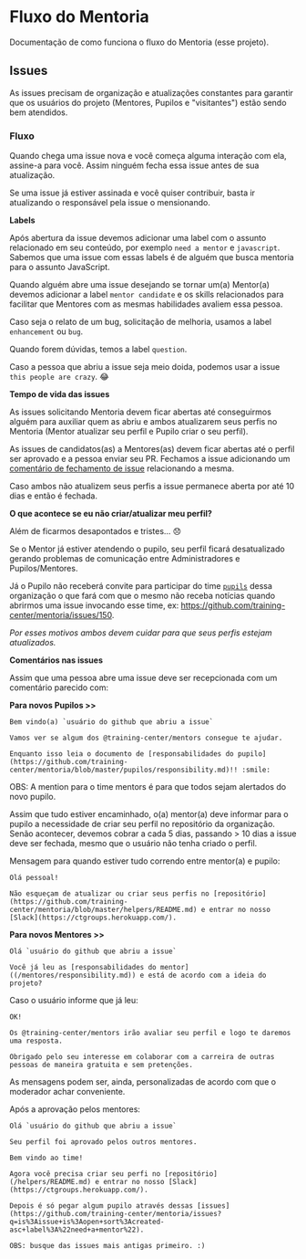 # Fluxo do Mentoria

Documentação de como funciona o fluxo do Mentoria (esse projeto).

## Issues

As issues precisam de organização e atualizações constantes para garantir que os usuários do projeto (Mentores, Pupilos e "visitantes") estão sendo bem atendidos.

### Fluxo

Quando chega uma issue nova e você começa alguma interação com ela, assine-a para você. Assim ninguém fecha essa issue antes de sua atualização.

Se uma issue já estiver assinada e você quiser contribuir, basta ir atualizando o responsável pela issue o mensionando.

**Labels**

Após abertura da issue devemos adicionar uma label com o assunto relacionado em seu conteúdo, por exemplo `need a mentor` e `javascript`. Sabemos que uma issue com essas labels é de alguém que busca mentoria para o assunto JavaScript.

Quando alguém abre uma issue desejando se tornar um(a) Mentor(a) devemos adicionar a label `mentor candidate` e os skills relacionados para facilitar que Mentores com as mesmas habilidades avaliem essa pessoa.

Caso seja o relato de um bug, solicitação de melhoria, usamos a label `enhancement` ou `bug`.

Quando forem dúvidas, temos a label `question`.

Caso a pessoa que abriu a issue seja meio doida, podemos usar a issue `this people are crazy`. :joy:

**Tempo de vida das issues**

As issues solicitando Mentoria devem ficar abertas até conseguirmos alguém para auxiliar quem as abriu e ambos atualizarem seus perfis no Mentoria (Mentor atualizar seu perfil e Pupilo criar o seu perfil).

As issues de candidatos(as) a Mentores(as) devem ficar abertas até o perfil ser aprovado e a pessoa enviar seu PR. Fechamos a issue adicionando um [comentário de fechamento de issue](https://help.github.com/articles/closing-issues-via-commit-messages/) relacionando a mesma.

Caso ambos não atualizem seus perfis a issue permanece aberta por até 10 dias e então é fechada.

**O que acontece se eu não criar/atualizar meu perfil?**

Além de ficarmos desapontados e tristes... :disappointed:

Se o Mentor já estiver atendendo o pupilo, seu perfil ficará desatualizado gerando problemas de comunicação entre Administradores e Pupilos/Mentores.

Já o Pupilo não receberá convite para participar do time [`pupils`](https://github.com/orgs/training-center/people) dessa organização o que fará com que o mesmo não receba notícias quando abrirmos uma issue invocando esse time, ex: https://github.com/training-center/mentoria/issues/150.

*Por esses motivos ambos devem cuidar para que seus perfis estejam atualizados.*

**Comentários nas issues**

Assim que uma pessoa abre uma issue deve ser recepcionada com um comentário parecido com:

**Para novos Pupilos >>**

```
Bem vindo(a) `usuário do github que abriu a issue`

Vamos ver se algum dos @training-center/mentors consegue te ajudar.

Enquanto isso leia o documento de [responsabilidades do pupilo](https://github.com/training-center/mentoria/blob/master/pupilos/responsibility.md)!! :smile:
```

OBS: A mention para o time mentors é para que todos sejam alertados do novo pupilo.

Assim que tudo estiver encaminhado, o(a) mentor(a) deve informar para o pupilo a necessidade de criar seu perfil no repositório da organização. Senão acontecer, devemos cobrar a cada 5 dias, passando > 10 dias a issue deve ser fechada, mesmo que o usuário não tenha criado o perfil.

Mensagem para quando estiver tudo correndo entre mentor(a) e pupilo:

```
Olá pessoal!

Não esqueçam de atualizar ou criar seus perfis no [repositório](https://github.com/training-center/mentoria/blob/master/helpers/README.md) e entrar no nosso [Slack](https://ctgroups.herokuapp.com/).
```

**Para novos Mentores >>**

```
Olá `usuário do github que abriu a issue`

Você já leu as [responsabilidades do mentor]((/mentores/responsibility.md)) e está de acordo com a ideia do projeto?
```

Caso o usuário informe que já leu:

```
OK!

Os @training-center/mentors irão avaliar seu perfil e logo te daremos uma resposta.

Obrigado pelo seu interesse em colaborar com a carreira de outras pessoas de maneira gratuita e sem pretenções.
```

As mensagens podem ser, ainda, personalizadas de acordo com que o moderador achar conveniente.

Após a aprovação pelos mentores:


```
Olá `usuário do github que abriu a issue`

Seu perfil foi aprovado pelos outros mentores.

Bem vindo ao time!

Agora você precisa criar seu perfi no [repositório](/helpers/README.md) e entrar no nosso [Slack](https://ctgroups.herokuapp.com/).

Depois é só pegar algum pupilo através dessas [issues](https://github.com/training-center/mentoria/issues?q=is%3Aissue+is%3Aopen+sort%3Acreated-asc+label%3A%22need+a+mentor%22).

OBS: busque das issues mais antigas primeiro. :)
```
